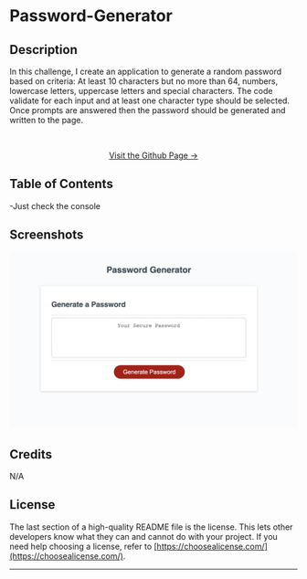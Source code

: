 # Password-Generator

<a name="readme-top"></a>

## Description
In this challenge, I create an application to generate a random password based on criteria: At least 10 characters but no more than 64, numbers, lowercase letters, uppercase letters and special characters.
The code validate for each input and at least one character type should be selected.
Once prompts are answered then the password should be generated and written to the page.

<!-- PROJECT -->
<br />
<div align="center">
  <a href="https://pixelfobia.github.io/Password-Generator/">
		<p>Visit the Github Page -></p>
  </a>
</div>

## Table of Contents

-Just check the console

## Screenshots

![image](assets/Screenshot.png)

## Credits

N/A

## License

The last section of a high-quality README file is the license. This lets other developers know what they can and cannot do with your project. If you need help choosing a license, refer to [https://choosealicense.com/](https://choosealicense.com/).

---


